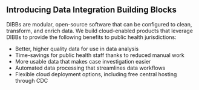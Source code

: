 ---
---

## Introducing Data Integration Building Blocks

DIBBs are modular, open-source software that can be configured to clean, transform, and enrich data. We build cloud-enabled products that leverage DIBBs to provide the following benefits to public health jurisdictions:

- Better, higher quality data for use in data analysis
- Time-savings for public health staff thanks to reduced manual work
- More usable data that makes case investigation easier
- Automated data processing that streamlines data workflows
- Flexible cloud deployment options, including free central hosting through CDC
